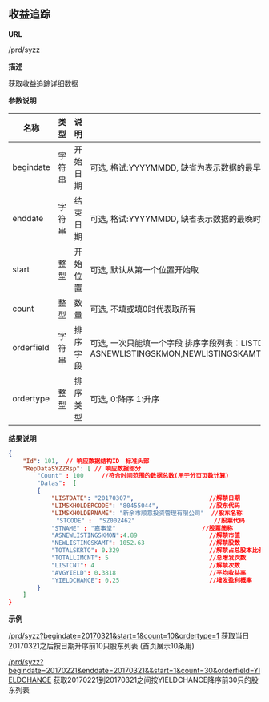 
## 收益追踪

**URL**

/prd/syzz

**描述**

获取收益追踪详细数据

**参数说明**


|名称|类型|说明|备注|缺省|
| -------- | -------- | -------- | -------- | -------- |
|begindate|字符串|开始日期|可选, 格试:YYYYMMDD, 缺省为表示数据的最早时间
|enddate|字符串|结束日期|可选, 格试:YYYYMMDD, 缺省表示数据的最晚时间
|start|整型|开始位置|可选, 默认从第一个位置开始取|0
|count|整型|数量|可选, 不填或填0时代表取所有|0
|orderfield|字符串|排序字段|可选, 一次只能填一个字段 排序字段列表：LISTDATE, ASNEWLISTINGSKMON,NEWLISTINGSKAMT,TOTALSKRTO,TOTALLIMCNT,LISTCNT,AVGYIELD,YIELDCHANCE|LISTDATE
|ordertype|整型|排序类型|可选, 0:降序 1:升序|0




**结果说明**

```json
{
	"Id": 101,  // 响应数据结构ID　标准头部
	"RepDataSYZZRsp": [ // 响应数据部分
	  	"Count" : 100     //符合时间范围的数据总数(用于分页页数计算)
	  	"Datas":  [ 
	    {
	        "LISTDATE": "20170307",                    	//解禁日期
	        "LIMSKHOLDERCODE": "80455044", 				//股东代码
	        "LIMSKHOLDERNAME": "新余市顺意投资管理有限公司"	//股东名称
	　　		"STCODE" :  "SZ002462"        				//股票代码
	        "STNAME" : "嘉事堂"              			//股票简称
	        "ASNEWLISTINGSKMON":4.89      				//解禁市值
	        "NEWLISTINGSKAMT": 1052.63    				//解禁股数
	        "TOTALSKRTO": 0.329    						//解禁占总股本比例
	        "TOTALLIMCNT": 5     						//总增发次数
	        "LISTCNT": 4             					//解禁次数
	        "AVGYIELD": 0.3818    						//平均收益率
	        "YIELDCHANCE": 0.25    						//增发盈利概率
	    }
	]
}
```

**示例**

[/prd/syzz?begindate=20170321&start=1&count=10&ordertype=1]($APIHOST$/prd/syzz?begindate=20170321&start=1&count=10&ordertype=1)
获取当日20170321之后按日期升序前10只股东列表 (首页展示10条用)

[/prd/syzz?begindate=20170221&enddate=20170321&&start=1&count=30&orderfield=YIELDCHANCE]($APIHOST$/prd/syzz?begindate=20170221&enddate=20170321&&start=1&count=30&orderfield=YIELDCHANCE)
获取20170221到20170321之间按YIELDCHANCE降序前30只的股东列表
